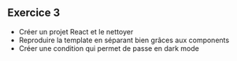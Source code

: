 ## Exercice 3
- Créer un projet React et le nettoyer
- Reproduire la template en séparant bien grâces aux components
- Créer une condition qui permet de passe en dark mode
